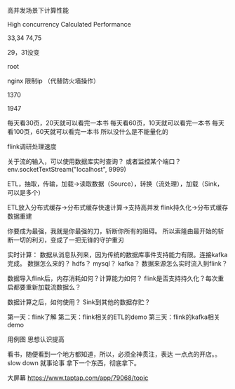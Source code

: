 

高并发场景下计算性能

High concurrency Calculated Performance


33,34  74,75

29，31没变

root

nginx 限制ip （代替防火墙操作）

1370

1947



每天看30页，20天就可以看完一本书
每天看60页，10天就可以看完一本书
每天看100页，60天就可以看完一本书
所以没什么是不能量化的

flink调研处理速度


关于流的输入，可以使用数据库实时查询？
或者监控某个端口？env.socketTextStream("localhost", 9999)

ETL，抽取，传输，加载->读取数据（Source），转换（流处理），加载（Sink，可以是多个）

ETL放入分布式缓存->分布式缓存快速计算->支持高并发
flink持久化->分布式缓存
  数据重建

你要成为最强，我就是你最强的刀，斩断你所有的阻碍。
所以索隆由最开始的斩断一切的利刃，变成了一把无锋的守护重刃


实时计算： 
数据从消息队列来，因为传统的数据库事件支持能力有限。连接kafka完成。
数据怎么来的？ hdfs？ mysql？ kafka？
数据来源怎么实时流入到flink？

数据导入flink后，内存消耗如何？计算能力如何？
flink是否支持持久化？每次重启都要重新加载流数据么？

数据计算之后，如何使用？ Sink到其他的数据存贮？


第一天：flink了解
第二天：flink相关的ETL的demo
第三天：flink的kafka相关demo


用例图 思想认识提高

看书，随便看到一个地方都知道，所以，必须全神贯注，表达
一点点的开店。。
slow down
就事论事
拿下一个东西，彻底拿下。

大屏幕
https://www.taptap.com/app/79068/topic

